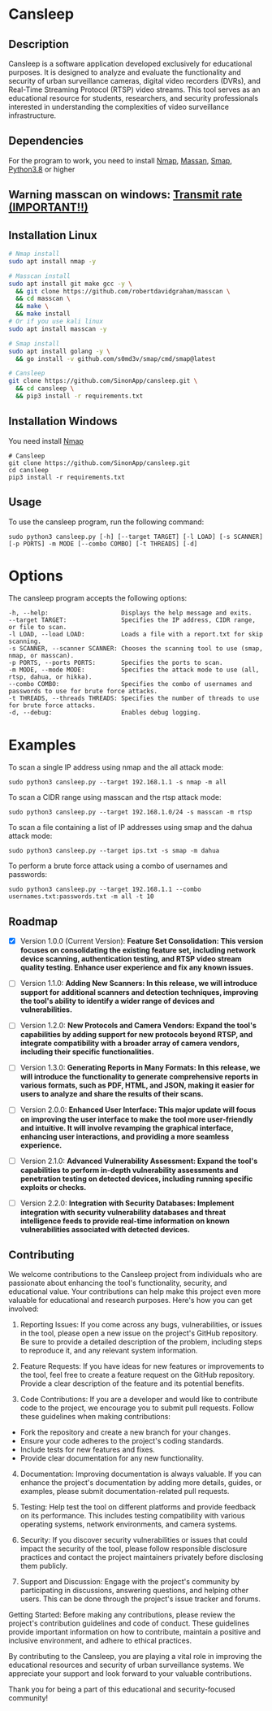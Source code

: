 # Cansleep

## Description
Cansleep is a software application developed exclusively for educational purposes. It is designed to analyze and evaluate the functionality and security of urban surveillance cameras, digital video recorders (DVRs), and Real-Time Streaming Protocol (RTSP) video streams. This tool serves as an educational resource for students, researchers, and security professionals interested in understanding the complexities of video surveillance infrastructure.

## Dependencies
For the program to work, you need to install [Nmap](https://nmap.org), [Massan](https://github.com/robertdavidgraham/masscan), [Smap](https://github.com/s0md3v/Smap), [Python3.8](https://www.python.org) or higher

## Warning masscan on windows: [Transmit rate (IMPORTANT!!)](https://github.com/robertdavidgraham/masscan#transmit-rate-important)

## Installation Linux
```bash
# Nmap install
sudo apt install nmap -y

# Masscan install
sudo apt install git make gcc -y \
  && git clone https://github.com/robertdavidgraham/masscan \
  && cd masscan \
  && make \
  && make install
# Or if you use kali linux
sudo apt install masscan -y

# Smap install
sudo apt install golang -y \
  && go install -v github.com/s0md3v/smap/cmd/smap@latest

# Cansleep
git clone https://github.com/SinonApp/cansleep.git \
  && cd cansleep \
  && pip3 install -r requirements.txt
```

## Installation Windows
You need install [Nmap](https://nmap.org)
```
# Cansleep
git clone https://github.com/SinonApp/cansleep.git
cd cansleep
pip3 install -r requirements.txt
```

## Usage
To use the cansleep program, run the following command:
```
sudo python3 cansleep.py [-h] [--target TARGET] [-l LOAD] [-s SCANNER] [-p PORTS] -m MODE [--combo COMBO] [-t THREADS] [-d]
```
# Options
The cansleep program accepts the following options:
```
-h, --help:                    Displays the help message and exits.
--target TARGET:               Specifies the IP address, CIDR range, or file to scan.
-l LOAD, --load LOAD:          Loads a file with a report.txt for skip scanning.
-s SCANNER, --scanner SCANNER: Chooses the scanning tool to use (smap, nmap, or masscan).
-p PORTS, --ports PORTS:       Specifies the ports to scan.
-m MODE, --mode MODE:          Specifies the attack mode to use (all, rtsp, dahua, or hikka).
--combo COMBO:                 Specifies the combo of usernames and passwords to use for brute force attacks.
-t THREADS, --threads THREADS: Specifies the number of threads to use for brute force attacks.
-d, --debug:                   Enables debug logging.
```

# Examples
To scan a single IP address using nmap and the all attack mode:

```
sudo python3 cansleep.py --target 192.168.1.1 -s nmap -m all
```
To scan a CIDR range using masscan and the rtsp attack mode:
```
sudo python3 cansleep.py --target 192.168.1.0/24 -s masscan -m rtsp
```
To scan a file containing a list of IP addresses using smap and the dahua attack
mode:
```
sudo python3 cansleep.py --target ips.txt -s smap -m dahua
```
To perform a brute force attack using a combo of usernames and passwords:

```
sudo python3 cansleep.py --target 192.168.1.1 --combo usernames.txt:passwords.txt -m all -t 10
```

## Roadmap
- [x] Version 1.0.0 (Current Version):
__Feature Set Consolidation: This version focuses on consolidating the existing feature set, including network device scanning, authentication testing, and RTSP video stream quality testing. Enhance user experience and fix any known issues.__

- [ ] Version 1.1.0:
__Adding New Scanners: In this release, we will introduce support for additional scanners and detection techniques, improving the tool's ability to identify a wider range of devices and vulnerabilities.__

- [ ] Version 1.2.0:
__New Protocols and Camera Vendors: Expand the tool's capabilities by adding support for new protocols beyond RTSP, and integrate compatibility with a broader array of camera vendors, including their specific functionalities.__

- [ ] Version 1.3.0:
__Generating Reports in Many Formats: In this release, we will introduce the functionality to generate comprehensive reports in various formats, such as PDF, HTML, and JSON, making it easier for users to analyze and share the results of their scans.__

- [ ] Version 2.0.0:
__Enhanced User Interface: This major update will focus on improving the user interface to make the tool more user-friendly and intuitive. It will involve revamping the graphical interface, enhancing user interactions, and providing a more seamless experience.__

- [ ] Version 2.1.0:
__Advanced Vulnerability Assessment: Expand the tool's capabilities to perform in-depth vulnerability assessments and penetration testing on detected devices, including running specific exploits or checks.__

- [ ] Version 2.2.0:
__Integration with Security Databases: Implement integration with security vulnerability databases and threat intelligence feeds to provide real-time information on known vulnerabilities associated with detected devices.__


## Contributing
We welcome contributions to the Cansleep project from individuals who are passionate about enhancing the tool's functionality, security, and educational value. Your contributions can help make this project even more valuable for educational and research purposes. Here's how you can get involved:

1. Reporting Issues:
If you come across any bugs, vulnerabilities, or issues in the tool, please open a new issue on the project's GitHub repository. Be sure to provide a detailed description of the problem, including steps to reproduce it, and any relevant system information.

2. Feature Requests:
If you have ideas for new features or improvements to the tool, feel free to create a feature request on the GitHub repository. Provide a clear description of the feature and its potential benefits.

3. Code Contributions:
If you are a developer and would like to contribute code to the project, we encourage you to submit pull requests. Follow these guidelines when making contributions:

- Fork the repository and create a new branch for your changes.
- Ensure your code adheres to the project's coding standards.
- Include tests for new features and fixes.
- Provide clear documentation for any new functionality.

4. Documentation:
Improving documentation is always valuable. If you can enhance the project's documentation by adding more details, guides, or examples, please submit documentation-related pull requests.

5. Testing:
Help test the tool on different platforms and provide feedback on its performance. This includes testing compatibility with various operating systems, network environments, and camera systems.

6. Security:
If you discover security vulnerabilities or issues that could impact the security of the tool, please follow responsible disclosure practices and contact the project maintainers privately before disclosing them publicly.

7. Support and Discussion:
Engage with the project's community by participating in discussions, answering questions, and helping other users. This can be done through the project's issue tracker and forums.

Getting Started:
Before making any contributions, please review the project's contribution guidelines and code of conduct. These guidelines provide important information on how to contribute, maintain a positive and inclusive environment, and adhere to ethical practices.

By contributing to the Cansleep, you are playing a vital role in improving the educational resources and security of urban surveillance systems. We appreciate your support and look forward to your valuable contributions.

Thank you for being a part of this educational and security-focused community!
